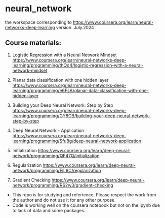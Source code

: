 # neural_network
the workspace corresponding to https://www.coursera.org/learn/neural-networks-deep-learning
version: July.2024

## Course materials:
1. Logistic Regression with a Neural Network Mindset
https://www.coursera.org/learn/neural-networks-deep-learning/programming/thQd4/logistic-regression-with-a-neural-network-mindset

2. Planar data classification with one hidden layer
https://www.coursera.org/learn/neural-networks-deep-learning/programming/e6FsA/planar-data-classification-with-one-hidden-layer

3. Building your Deep Neural Network: Step by Step
https://www.coursera.org/learn/neural-networks-deep-learning/programming/GY8CB/building-your-deep-neural-network-step-by-step

4. Deep Neural Network - Application
https://www.coursera.org/learn/neural-networks-deep-learning/programming/Sfu8g/deep-neural-network-application

5. Initialization
https://www.coursera.org/learn/deep-neural-network/programming/QF47Q/initialization

6. Regularization
https://www.coursera.org/learn/deep-neural-network/programming/FjL8C/regularization 

7. Gradient Checking
https://www.coursera.org/learn/deep-neural-network/programming/RS2w3/gradient-checking

- This repo is for studying and referrence. Please respect the work from the author and do not use it for any other purpose.
- Code is working well on the coursera notebook but not on the ipynb due to lack of data and some packages.
